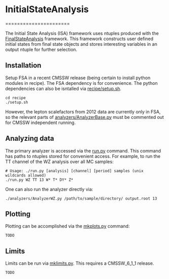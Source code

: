 # InitialStateAnalysis
======================

The Initial State Analysis (ISA) framework uses ntuples produced with the 
<a href="https://github.com/uwcms/FinalStateAnalysis">FinalStateAnalysis</a> framework.
This framework constructs user defined initial states from final state objects and stores
interesting variables in an output ntuple for further selection.

Installation
------------

Setup FSA in a recent CMSSW release (being certain to install python modules in recipe).
The FSA dependency is for convenience. The python dependencies can also be isntalled via
[recipe/setup.sh](recipe/setup.sh).

```
cd recipe
./setup.sh
```

However, the lepton scalefactors from 2012 data are currently only in FSA, so the relevant parts
of [analyzers/AnalyzerBase.py](analyzers/AnalyzerBase.py) must be commented out for CMSSW independent
running.

Analyzing data
--------------
The primary analyzer is accessed via the [run.py](run.py) command. This command has paths to ntuples stored
for convenient access. For example, to run the TT channel of the WZ analysis over all MC samples:

```
# Usage: ./run.py [analysis] [channel] [period] samples (unix wildcards allowed)
./run.py WZ TT 13 W* T* DY* Z*
```

One can also run the analyzer directly via:

```
./analyzers/AnalyzerWZ.py /path/to/sample/directory/ output.root 13
```

Plotting
--------

Plotting can be accomplished via the [mkplots.py](mkplots.py) command:

```
TODO
```

Limits
------

Limits can be run via [mklimits.py](mklimits.py). This requires a CMSSW_6_1_1 release.

```
TODO
```
